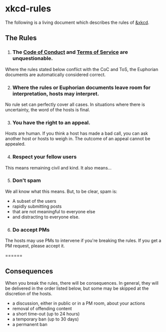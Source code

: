 # xkcd-rules

The following is a living document which describes the rules of [&xkcd](https://euphoria.io/room/xkcd).

## The Rules

1. ### The [Code of Conduct](https://euphoria.io/about/conduct) and [Terms of Service](https://euphoria.io/about/terms) are unquestionable.
Where the rules stated below conflict with the CoC and ToS, the Euphorian documents are automatically considered correct.

2. ### Where the rules or Euphorian documents leave room for interpretation, hosts may interpret.
No rule set can perfectly cover all cases. In situations where there is uncertainty, the word of the hosts is final.

3. ### You have the right to an appeal.
Hosts are human. If you think a host has made a bad call, you can ask another host or hosts to weigh in. The outcome of an appeal cannot be appealed.

4. ### Respect your fellow users
This means remaining civil and kind. It also means...

5. ### Don't spam
We all know what this means. But, to be clear, spam is:
- A subset of the users
- rapidly submitting posts
- that are not meaningful to everyone else
- and distracting to everyone else.

6. ### Do accept PMs
The hosts may use PMs to intervene if you're breaking the rules. If you get a PM request, please accept it. 

======

## Consequences

When you break the rules, there will be consequences. In general, they will be delivered in the order listed below, but some may be skipped at the discretion of the hosts.

- a discussion, either in public or in a PM room, about your actions
- removal of offending content
- a short time-out (up to 24 hours)
- a temporary ban (up to 30 days)
- a permanent ban
